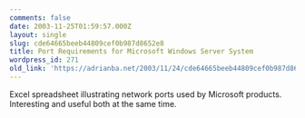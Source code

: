 ```yaml
---
comments: false
date: 2003-11-25T01:59:57.000Z
layout: single
slug: cde64665beeb44809cef0b987d8652e8
title: Port Requirements for Microsoft Windows Server System
wordpress_id: 271
old_link: 'https://adrianba.net/2003/11/24/cde64665beeb44809cef0b987d8652e8/'
---
```

Excel spreadsheet illustrating network ports used by Microsoft
products. Interesting and useful both at the same time.

